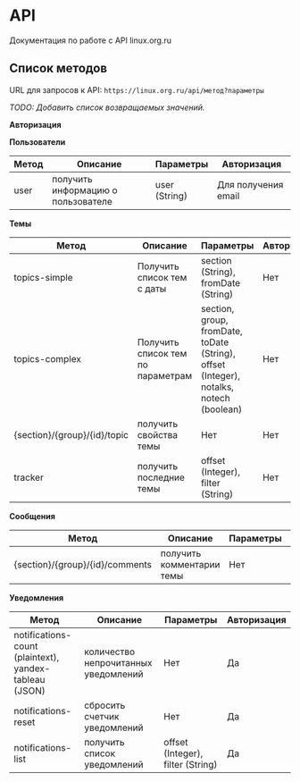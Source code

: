 # API
Документация по работе с API linux.org.ru

## Список методов

URL для запросов к API: ```https://linux.org.ru/api/метод?параметры```

*TODO: Добавить список возвращаемых значений.*

**Авторизация**

**Пользователи**

Метод | Описание | Параметры | Авторизация
------|----------|-----------|------------
user | получить информацию о пользователе | user (String) | Для получения email

**Темы**

Метод | Описание | Параметры | Авторизация
------|----------|-----------|------------
topics-simple | Получить список тем с даты | section (String), fromDate (String) | Нет
topics-complex | Получить список тем по параметрам | section, group, fromDate, toDate (String), offset (Integer), notalks, notech (boolean) | Нет
{section}/{group}/{id}/topic | получить свойства темы | Нет | Нет
tracker | получить последние темы | offset (Integer), filter (String) | Нет

**Сообщения**

Метод | Описание | Параметры | Авторизация
------|----------|-----------|------------
{section}/{group}/{id}/comments | получить комментарии темы | Нет | Нет

**Уведомления**

Метод | Описание | Параметры | Авторизация
------|----------|-----------|-----------------------
notifications-count (plaintext), yandex-tableau (JSON) | количество непрочитанных уведомлений | Нет | Да
notifications-reset | сбросить счетчик уведомлений | Нет | Да
notifications-list | получить список уведомлений | offset (Integer), filter (String) | Да
